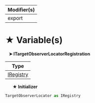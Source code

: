 | Modifier(s)                            |
|----------------------------------------|
| export |

# &#9733; Variable(s)

&nbsp;&nbsp; **&#10148; ITargetObserverLocatorRegistration**

| Type                        |
|-----------------------------|
| [IRegistry](/kernel/interface/di/iregistry.md) |

&nbsp;&nbsp;&nbsp;&nbsp;&nbsp; **&#9733; Initializer**

```ts
TargetObserverLocator as IRegistry
```